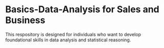 # Basics-Data-Analysis for Sales and Business
This respository is designed for individuals who want to develop foundational skills in data analysis and statistical reasoning. 
